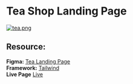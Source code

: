 # Tea Shop Landing Page
[![tea.png](https://i.postimg.cc/NfWFZM43/tea.png)](https://postimg.cc/rKNqrq7j)
## Resource:
**Figma:** [Tea Landing Page](https://pixso.net/app/editor/ibJmjumbMVbqKnINBwcstA?icon_type=1&page-id=60%3A6&editMode=coder) <br />
**Framework:** [Tailwind](https://tailwindcss.com/docs/installation) <br />
**Live Page** [Live](https://istiakahmedsaad.github.io/Tea-House-Landing-Page/) <br />
